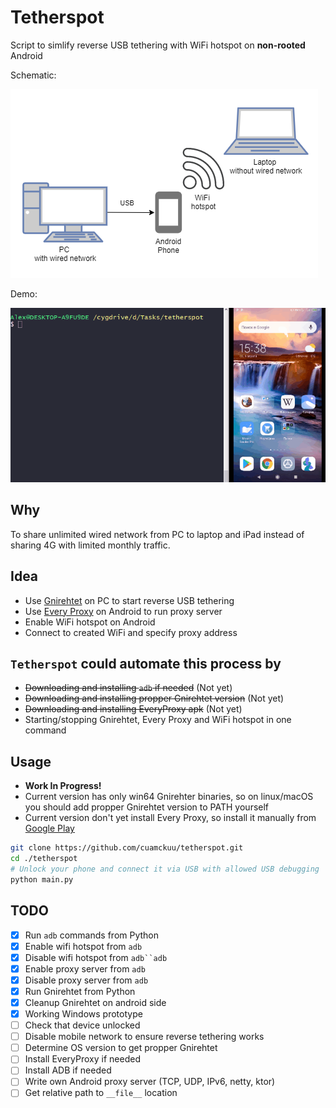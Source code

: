 # Tetherspot

Script to simlify reverse USB tethering with WiFi hotspot on **non-rooted** Android

Schematic:

![diagram](./assets/diagram.drawio.png)

Demo:

![demo](./assets/demo.gif)

## Why

To share unlimited wired network from PC to laptop and iPad instead of sharing 4G with limited monthly traffic.

## Idea

- Use [Gnirehtet](https://github.com/Genymobile/gnirehtet) on PC to start reverse USB tethering
- Use [Every Proxy](https://play.google.com/store/apps/details?id=com.gorillasoftware.everyproxy&hl=en&gl=US) on Android to run proxy server
- Enable WiFi hotspot on Android
- Connect to created WiFi and specify proxy address

## `Tetherspot` could automate this process by

- ~~Downloading and installing `adb` if needed~~ (Not yet)
- ~~Downloading and installing propper Gnirehtet version~~ (Not yet)
- ~~Downloading and installing EveryProxy apk~~ (Not yet)
- Starting/stopping Gnirehtet, Every Proxy and WiFi hotspot in one command

## Usage

- **Work In Progress!**
- Current version has only win64 Gnirehter binaries, so on linux/macOS you should add propper Gnirehtet version to PATH yourself
- Current version don't yet install Every Proxy, so install it manually from [Google Play](https://play.google.com/store/apps/details?id=com.gorillasoftware.everyproxy&hl=en&gl=US)

```bash
git clone https://github.com/cuamckuu/tetherspot.git
cd ./tetherspot
# Unlock your phone and connect it via USB with allowed USB debugging
python main.py
```

## TODO

- [X] Run `adb` commands from Python
- [X] Enable wifi hotspot from `adb`
- [X] Disable wifi hotspot from `adb``adb`
- [X] Enable proxy server from `adb`
- [X] Disable proxy server from `adb`
- [X] Run Gnirehtet from Python
- [X] Cleanup Gnirehtet on android side
- [X] Working Windows prototype
- [ ] Check that device unlocked
- [ ] Disable mobile network to ensure reverse tethering works
- [ ] Determine OS version to get propper Gnirehtet
- [ ] Install EveryProxy if needed
- [ ] Install ADB if needed
- [ ] Write own Android proxy server (TCP, UDP, IPv6, netty, ktor)
- [ ] Get relative path to `__file__` location
